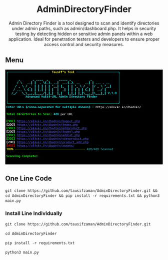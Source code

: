 <div align=center>

# AdminDirectoryFinder
 
 
 <p>
Admin Directory Finder is a tool designed to scan and identify directories under admin paths, such as admin/dashboard.php. It helps in security testing by detecting hidden or sensitive admin panels within a web application. Ideal for penetration testers and developers to ensure proper access control and security measures.</p></div>
 
 ## Menu
![AdminDirectoryFinder](https://raw.githubusercontent.com/tausifzaman/AdminDirectoryFinder/refs/heads/main/screenshot.jpg)

## One Line Code
```
git clone https://github.com/tausifzaman/AdminDirectoryFinder.git && cd AdminDirectoryFinder && pip install -r requirements.txt && python3 main.py
```
### Install Line Individually 
```
git clone https://github.com/tausifzaman/AdminDirectoryFinder.git 
```
``` 
cd AdminDirectoryFinder
```
```
pip install -r requirements.txt
```
```
python3 main.py
```
